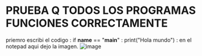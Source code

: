 # PRUEBA Q TODOS LOS PROGRAMAS FUNCIONES CORRECTAMENTE

priemro escribi el codigo : if __name__ == "__main__" : print("Hola mundo") : en el notepad aqui dejo la imagen.
![image](https://github.com/user-attachments/assets/cb76c411-40ad-4a8d-a916-7689532aa150)
